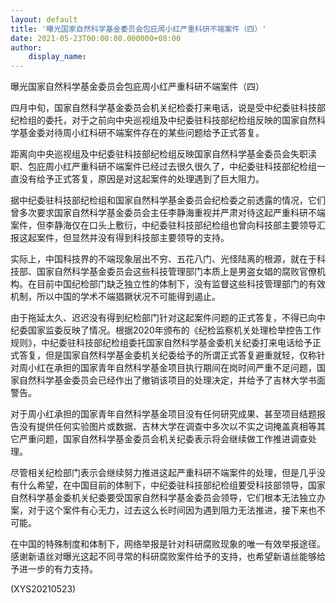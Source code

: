 ```yaml
---
layout: default
title: '曝光国家自然科学基金委员会包庇周小红严重科研不端案件（四）'
date: 2021-05-23T00:00:00.000000+08:00
author:
    display_name: 
---
```


曝光国家自然科学基金委员会包庇周小红严重科研不端案件（四）

四月中旬，国家自然科学基金委员会机关纪检委打来电话，说是受中纪委驻科技部纪检组的委托，对于之前向中央巡视组及中纪委驻科技部纪检组反映的国家自然科学基金委对待周小红科研不端案件存在的某些问题给予正式答复。

距离向中央巡视组及中纪委驻科技部纪检组反映国家自然科学基金委员会失职渎职、包庇周小红严重科研不端案件已经过去很久很久了，中纪委驻科技部纪检组一直没有给予正式答复，原因是对这起案件的处理遇到了巨大阻力。

据中纪委驻科技部纪检组和国家自然科学基金委员会纪检委之前透露的情况，它们曾多次要求国家自然科学基金委员会主任李静海重视并严肃对待这起严重科研不端案件，但李静海仅在口头上敷衍，中纪委驻科技部纪检组也曾向科技部主要领导汇报这起案件，但显然并没有得到科技部主要领导的支持。

实际上，中国科技界的不端现象层出不穷、五花八门、光怪陆离的根源，就在于科技部、国家自然科学基金委员会这些科技管理部门本质上是男盗女娼的腐败官僚机构。在目前中国纪检部门缺乏独立性的体制下，没有监督这些科技管理部门的有效机制，所以中国的学术不端猖獗状况不可能得到遏止。

由于拖延太久、迟迟没有得到纪检部门针对这起案件问题的正式答复，不得已向中纪委国家监委反映了情况。根据2020年颁布的《纪检监察机关处理检举控告工作规则》，中纪委驻科技部纪检组委托国家自然科学基金委机关纪委打来电话给予正式答复，但是国家自然科学基金委机关纪委给予的所谓正式答复避重就轻，仅称针对周小红在承担的国家青年自然科学基金项目执行期间在岗时间严重不足问题，国家自然科学基金委员会已经作出了撤销该项目的处理决定，并给予了吉林大学书面警告。

对于周小红承担的国家青年自然科学基金项目没有任何研究成果、甚至项目结题报告没有提供任何实验图片或数据、吉林大学在调查中多次以不实之词掩盖真相等其它严重问题，国家自然科学基金委员会机关纪委表示将会继续做工作推进调查处理。

尽管相关纪检部门表示会继续努力推进这起严重科研不端案件的处理，但是几乎没有什么希望，在中国目前的体制下，中纪委驻科技部纪检组要受科技部领导，国家自然科学基金委机关纪委要受国家自然科学基金委员会领导，它们根本无法独立办案，对于这个案件有心无力，过去这么长时间因为遇到阻力无法推进，接下来也不可能。

在中国的特殊制度和体制下，网络举报是针对科研腐败现象的唯一有效举报途径。感谢新语丝对曝光这起不同寻常的科研腐败案件给予的支持，也希望新语丝能够给予进一步的有力支持。

(XYS20210523)

